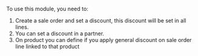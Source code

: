 To use this module, you need to:

1.  Create a sale order and set a discount, this discount will be set in
    all lines.
2.  You can set a discount in a partner.
3.  On product you can define if you apply general discount on sale
    order line linked to that product
